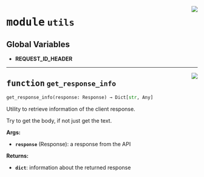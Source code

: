 <!-- markdownlint-disable -->

<a href="https://github.com/gizatechxyz/giza-cli/blob/main/giza/utils/__init__.py#L0"><img align="right" style="float:right;" src="https://img.shields.io/badge/-source-cccccc?style=flat-square"></a>

# <kbd>module</kbd> `utils`




**Global Variables**
---------------
- **REQUEST_ID_HEADER**

---

<a href="https://github.com/gizatechxyz/giza-cli/blob/main/giza/utils/__init__.py#L14"><img align="right" style="float:right;" src="https://img.shields.io/badge/-source-cccccc?style=flat-square"></a>

## <kbd>function</kbd> `get_response_info`

```python
get_response_info(response: Response) → Dict[str, Any]
```

Utility to retrieve information of the client response. 

Try to get the body, if not just get the text. 



**Args:**
 
 - <b>`response`</b> (Response):  a response from the API 



**Returns:**
 
 - <b>`dict`</b>:  information about the returned response 


